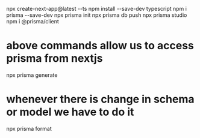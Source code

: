 npx create-next-app@latest --ts
npm install --save-dev typescript
npm i prisma --save-dev
npx prisma init
npx prisma db push
npx prisma studio
npm i @prisma/client 
# above commands allow us to access prisma from nextjs
npx prisma generate
# whenever there is change in schema or model we have to do it
npx prisma format 